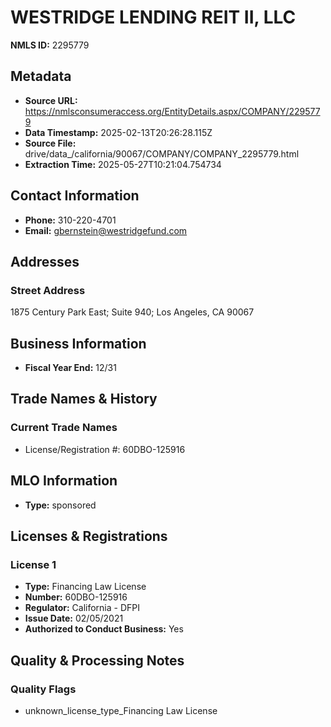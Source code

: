 # WESTRIDGE LENDING REIT II, LLC

**NMLS ID:** 2295779

## Metadata
- **Source URL:** https://nmlsconsumeraccess.org/EntityDetails.aspx/COMPANY/2295779
- **Data Timestamp:** 2025-02-13T20:26:28.115Z
- **Source File:** drive/data_/california/90067/COMPANY/COMPANY_2295779.html
- **Extraction Time:** 2025-05-27T10:21:04.754734

## Contact Information
- **Phone:** 310-220-4701
- **Email:** gbernstein@westridgefund.com

## Addresses
### Street Address
1875 Century Park East; Suite 940; Los Angeles, CA 90067

## Business Information
- **Fiscal Year End:** 12/31

## Trade Names & History
### Current Trade Names
- License/Registration #: 60DBO-125916

## MLO Information
- **Type:** sponsored

## Licenses & Registrations

### License 1
- **Type:** Financing Law License
- **Number:** 60DBO-125916
- **Regulator:** California - DFPI
- **Issue Date:** 02/05/2021
- **Authorized to Conduct Business:** Yes

## Quality & Processing Notes
### Quality Flags
- unknown_license_type_Financing Law License
